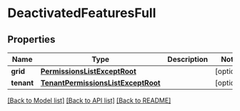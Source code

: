 # DeactivatedFeaturesFull

## Properties
Name | Type | Description | Notes
------------ | ------------- | ------------- | -------------
**grid** | [**PermissionsListExceptRoot**](PermissionsListExceptRoot.md) |  | [optional] 
**tenant** | [**TenantPermissionsListExceptRoot**](TenantPermissionsListExceptRoot.md) |  | [optional] 

[[Back to Model list]](../README.md#documentation-for-models) [[Back to API list]](../README.md#documentation-for-api-endpoints) [[Back to README]](../README.md)

